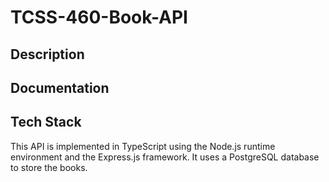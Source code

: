 # TCSS-460-Book-API

## Description



## Documentation

<!-- View the API documentation [here](https://nathanhinthorne.github.io/TCSS-460-Book-API/). -->

## Tech Stack

This API is implemented in TypeScript using the Node.js runtime environment and the Express.js framework. It uses a PostgreSQL database to store the books.
